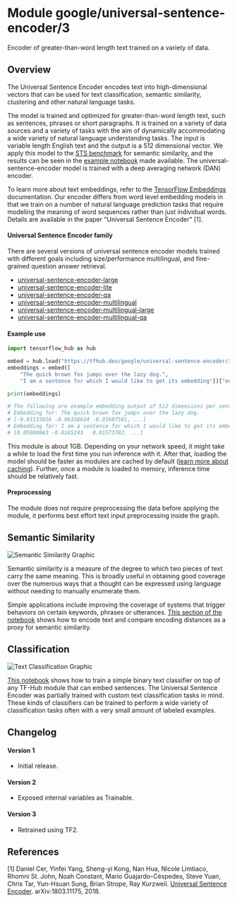 # Module google/universal-sentence-encoder/3

Encoder of greater-than-word length text trained on a variety of data.

<!-- module-type: text-embedding -->
<!-- asset-path: legacy -->
<!-- network-architecture: dan -->
<!-- language: en -->
<!-- fine-tunable: true -->
<!-- format: saved_model_2 -->

## Overview

The Universal Sentence Encoder encodes text into high-dimensional vectors that
can be used for text classification, semantic similarity, clustering and other
natural language tasks.

The model is trained and optimized for greater-than-word length text, such as
sentences, phrases or short paragraphs. It is trained on a variety of data
sources and a variety of tasks with the aim of dynamically accommodating a wide
variety of natural language understanding tasks. The input is variable length
English text and the output is a 512 dimensional vector. We apply this model to
the [STS benchmark](https://ixa2.si.ehu.es/stswiki/index.php/STSbenchmark) for
semantic similarity, and the results can be seen in the [example
notebook](https://colab.research.google.com/github/tensorflow/hub/blob/master/examples/colab/semantic_similarity_with_tf_hub_universal_encoder.ipynb)
made available. The universal-sentence-encoder model is trained with a deep
averaging network (DAN) encoder.

To learn more about text embeddings, refer to the [TensorFlow Embeddings](https://www.tensorflow.org/tutorials/text/word_embeddings)
documentation. Our encoder differs from word level embedding models in that we
train on a number of natural language prediction tasks that require modeling the
meaning of word sequences rather than just individual words. Details are
available in the paper "Universal Sentence Encoder" [1].

#### Universal Sentence Encoder family

There are several versions of universal sentence encoder models trained with
different goals including size/performance multilingual, and fine-grained
question answer retrieval.

*   [universal-sentence-encoder-large](https://tfhub.dev/google/universal-sentence-encoder-large/4)
*   [universal-sentence-encoder-lite](https://tfhub.dev/google/universal-sentence-encoder-lite/2)
*   [universal-sentence-encoder-qa](https://tfhub.dev/google/universal-sentence-encoder-qa/2)
*   [universal-sentence-encoder-multilingual](https://tfhub.dev/google/universal-sentence-encoder-multilingual/2)
*   [universal-sentence-encoder-multilingual-large](https://tfhub.dev/google/universal-sentence-encoder-multilingual-large/2)
*   [universal-sentence-encoder-multilingual-qa](https://tfhub.dev/google/universal-sentence-encoder-multilingual-qa/2)

#### Example use

```python
import tensorflow_hub as hub

embed = hub.load("https://tfhub.dev/google/universal-sentence-encoder/3")
embeddings = embed([
    "The quick brown fox jumps over the lazy dog.",
    "I am a sentence for which I would like to get its embedding"])["outputs"]

print(embeddings)

# The following are example embedding output of 512 dimensions per sentence
# Embedding for: The quick brown fox jumps over the lazy dog.
# [-0.03133016 -0.06338634 -0.01607501, ...]
# Embedding for: I am a sentence for which I would like to get its embedding.
# [0.05080863 -0.0165243   0.01573782, ...]
```

This module is about 1GB. Depending on your network speed, it might take a while
to load the first time you run inference with it. After that, loading the model
should be faster as modules are cached by default
([learn more about caching](https://www.tensorflow.org/hub/tf2_saved_model)). Further,
once a module is loaded to memory, inference time should be relatively fast.

#### Preprocessing

The module does not require preprocessing the data before applying the module,
it performs best effort text input preprocessing inside the graph.

## Semantic Similarity

![Semantic Similarity Graphic](https://www.gstatic.com/aihub/tfhub/universal-sentence-encoder/example-similarity.png)

Semantic similarity is a measure of the degree to which two pieces of text carry
the same meaning. This is broadly useful in obtaining good coverage over the
numerous ways that a thought can be expressed using language without needing to
manually enumerate them.

Simple applications include improving the coverage of systems that trigger
behaviors on certain keywords, phrases or utterances.
[This section of the notebook](https://colab.research.google.com/github/tensorflow/hub/blob/master/examples/colab/semantic_similarity_with_tf_hub_universal_encoder.ipynb#scrollTo=BnvjATdy64eR)
shows how to encode text and compare encoding distances as a proxy for semantic
similarity.

## Classification

![Text Classification Graphic](https://www.gstatic.com/aihub/tfhub/universal-sentence-encoder/example-classification.png)

[This notebook](https://colab.research.google.com/github/tensorflow/hub/blob/master/docs/tutorials/text_classification_with_tf_hub.ipynb)
shows how to train a simple binary text classifier on top of any TF-Hub module
that can embed sentences. The Universal Sentence Encoder was partially trained
with custom text classification tasks in mind. These kinds of classifiers can be
trained to perform a wide variety of classification tasks often with a very
small amount of labeled examples.


## Changelog

#### Version 1
*  Initial release.

#### Version 2
*  Exposed internal variables as Trainable.

#### Version 3

*   Retrained using TF2.

## References

[1] Daniel Cer, Yinfei Yang, Sheng-yi Kong, Nan Hua, Nicole Limtiaco,
Rhomni St. John, Noah Constant, Mario Guajardo-Céspedes, Steve Yuan, Chris Tar,
Yun-Hsuan Sung, Brian Strope, Ray Kurzweil. [Universal Sentence Encoder](https://arxiv.org/abs/1803.11175).
arXiv:1803.11175, 2018.
